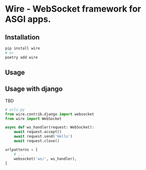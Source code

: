 # Wire - WebSocket framework for ASGI apps.

## Installation

```bash
pip install wire
# or
poetry add wire
```

## Usage

## Usage with django

TBD

```python
# urls.py
from wire.contrib.django import websocket
from wire import WebSocket

async def ws_handler(request: WebSocket):
    await request.accept()
    await request.send('Hello')
    await request.close()

urlpatterns = [
    # ...
    websocket('ws/', ws_handler),
]
```
